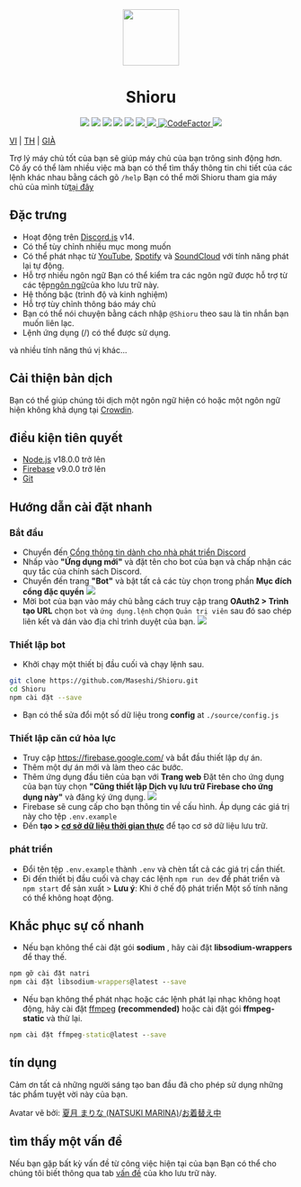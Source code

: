 <div align="center">
  <img src="https://raw.githubusercontent.com/Maseshi/Shioru/main/assets/icons/favicon-circle.png" width="100" />
  <h1>
    <strong>Shioru</strong>
  </h1>
  <img src="https://img.shields.io/badge/discord.js-v14-7354F6?logo=discord&logoColor=white" />
  <img src="https://img.shields.io/github/stars/Maseshi/Shioru.svg?logo=github" />
  <img src="https://img.shields.io/github/v/release/Maseshi/Shioru">
  <img src="https://img.shields.io/github/license/Maseshi/Shioru.svg?logo=github" />
  <img src="https://img.shields.io/github/last-commit/Maseshi/Shioru">
  <a title="Trạng thái" target="_blank" href="https://shioru.statuspage.io/">
    <img src="https://img.shields.io/badge/dynamic/json?logo=google-cloud&logoColor=white&label=status&query=status.indicator&url=https%3A%2F%2Fq60yrzp0cbgg.statuspage.io%2Fapi%2Fv2%2Fstatus.json" />
  </a>
  <a title="đám đông" target="_blank" href="https://crowdin.com/project/shioru-bot">
    <img src="https://badges.crowdin.net/shioru-bot/localized.svg">
  </a>
  <a title="CodeFactor" target="_blank" href="https://www.codefactor.io/repository/github/maseshi/shioru">
    <img src="https://www.codefactor.io/repository/github/maseshi/shioru/badge" alt="CodeFactor" />
  </a>
  <a title="top.gg" target="_blank" href="https://top.gg/bot/704706906505347183">
    <img src="https://top.gg/api/widget/upvotes/704706906505347183.svg">
  </a>
</div>

[VI](https://github.com/Maseshi/Shioru/blob/main/documents/README.en.md) | [TH](https://github.com/Maseshi/Shioru/blob/main/documents/README.th.md) | [GIÀ](https://github.com/Maseshi/Shioru/blob/main/documents/README.ja.md)

Trợ lý máy chủ tốt của bạn sẽ giúp máy chủ của bạn trông sinh động hơn. Cô ấy có thể làm nhiều việc mà bạn có thể tìm thấy thông tin chi tiết của các lệnh khác nhau bằng cách gõ `/help` Bạn có thể mời Shioru tham gia máy chủ của mình từ[tại đây](https://discord.com/api/oauth2/authorize?client_id=704706906505347183&permissions=8&scope=applications.commands%20bot&redirect_uri=https%3A%2F%2Fshiorus.web.app%2Fthanks-you)

## Đặc trưng

- Hoạt động trên [Discord.js](https://discord.js.org/) v14.
- Có thể tùy chỉnh nhiều mục mong muốn
- Có thể phát nhạc từ [YouTube](https://www.youtube.com/), [Spotify](https://www.spotify.com/) và [SoundCloud](https://soundcloud.com/) với tính năng phát lại tự động.
- Hỗ trợ nhiều ngôn ngữ Bạn có thể kiểm tra các ngôn ngữ được hỗ trợ từ các tệp[ngôn ngữ](https://github.com/Maseshi/shioru/blob/main/source/languages)của kho lưu trữ này.
- Hệ thống bậc (trình độ và kinh nghiệm)
- Hỗ trợ tùy chỉnh thông báo máy chủ
- Bạn có thể nói chuyện bằng cách nhập `@Shioru` theo sau là tin nhắn bạn muốn liên lạc.
- Lệnh ứng dụng (/) có thể được sử dụng.

và nhiều tính năng thú vị khác...

## Cải thiện bản dịch

Bạn có thể giúp chúng tôi dịch một ngôn ngữ hiện có hoặc một ngôn ngữ hiện không khả dụng tại [Crowdin](https://crowdin.com/project/shioru-bot).

## điều kiện tiên quyết

- [Node.js](https://nodejs.org/) v18.0.0 trở lên
- [Firebase](https://firebase.google.com/) v9.0.0 trở lên
- [Git](https://git-scm.com/downloads)

## Hướng dẫn cài đặt nhanh

### Bắt đầu

- Chuyển đến [Cổng thông tin dành cho nhà phát triển Discord](https://discord.com/developers/applications)
- Nhấp vào **"Ứng dụng mới"** và đặt tên cho bot của bạn và chấp nhận các quy tắc của chính sách Discord.
- Chuyển đến trang **"Bot"** và bật tất cả các tùy chọn trong phần **Mục đích cổng đặc quyền** ![](https://raw.githubusercontent.com/Maseshi/Shioru/main/assets/images/discord-developer-portal-privileged-gateway-intents.png)
- Mời bot của bạn vào máy chủ bằng cách truy cập trang **OAuth2 > Trình tạo URL** chọn `bot` và `ứng dụng.lệnh` chọn `Quản trị viên` sau đó sao chép liên kết và dán vào địa chỉ trình duyệt của bạn. ![](https://raw.githubusercontent.com/Maseshi/Shioru/main/assets/images/discord-developer-portal-scopes.png)

### Thiết lập bot

- Khởi chạy một thiết bị đầu cuối và chạy lệnh sau.

```bash
git clone https://github.com/Maseshi/Shioru.git
cd Shioru
npm cài đặt --save
```

- Bạn có thể sửa đổi một số dữ liệu trong **config** at `./source/config.js`

### Thiết lập căn cứ hỏa lực

- Truy cập https://firebase.google.com/ và bắt đầu thiết lập dự án.
- Thêm một dự án mới và làm theo các bước.
- Thêm ứng dụng đầu tiên của bạn với **Trang web** Đặt tên cho ứng dụng của bạn tùy chọn **"Cũng thiết lập Dịch vụ lưu trữ Firebase cho ứng dụng này"** và đăng ký ứng dụng. ![](https://raw.githubusercontent.com/Maseshi/Shioru/main/assets/images/firebase-setup-web-application.png)
- Firebase sẽ cung cấp cho bạn thông tin về cấu hình. Áp dụng các giá trị này cho tệp `.env.example`
- Đến **tạo > [cơ sở dữ liệu thời gian thực](https://console.firebase.google.com/u/0/project/_/database/data)** để tạo cơ sở dữ liệu lưu trữ.

### phát triển

- Đổi tên tệp `.env.example` thành `.env` và chèn tất cả các giá trị cần thiết.
- Đi đến thiết bị đầu cuối và chạy các lệnh `npm run dev` để phát triển và `npm start` để sản xuất > **Lưu ý**: Khi ở chế độ phát triển Một số tính năng có thể không hoạt động.

## Khắc phục sự cố nhanh

- Nếu bạn không thể cài đặt gói **sodium** , hãy cài đặt **libsodium-wrappers** để thay thế.
```bat
npm gỡ cài đặt natri
npm cài đặt libsodium-wrappers@latest --save
```
- Nếu bạn không thể phát nhạc hoặc các lệnh phát lại nhạc không hoạt động, hãy cài đặt [ffmpeg](https://ffmpeg.org/download.html) **(recommended)** hoặc cài đặt gói **ffmpeg-static** và thử lại.
```bat
npm cài đặt ffmpeg-static@latest --save
```

## tín dụng

Cảm ơn tất cả những người sáng tạo ban đầu đã cho phép sử dụng những tác phẩm tuyệt vời này của bạn.

Avatar vẽ bởi: [夏月 まりな (NATSUKI MARINA)](https://www.pixiv.net/en/users/482462)/[お着替え中](https://www.pixiv.net/en/artworks/76075098)

## tìm thấy một vấn đề

Nếu bạn gặp bất kỳ vấn đề từ công việc hiện tại của bạn Bạn có thể cho chúng tôi biết thông qua tab [vấn đề](https://github.com/Maseshi/Shioru/issues) của kho lưu trữ này.
